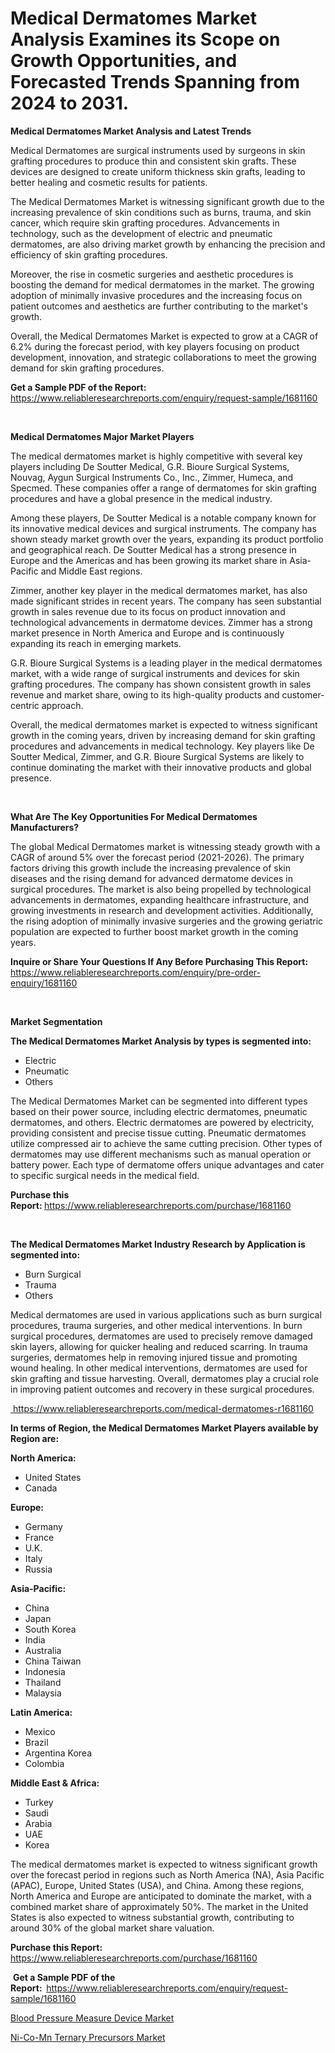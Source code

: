 <p><h1>Medical Dermatomes Market Analysis Examines its Scope on Growth Opportunities, and Forecasted Trends Spanning from 2024 to 2031.</h1></p><p><strong>Medical Dermatomes Market Analysis and Latest Trends</strong></p>
<p><p>Medical Dermatomes are surgical instruments used by surgeons in skin grafting procedures to produce thin and consistent skin grafts. These devices are designed to create uniform thickness skin grafts, leading to better healing and cosmetic results for patients.</p><p>The Medical Dermatomes Market is witnessing significant growth due to the increasing prevalence of skin conditions such as burns, trauma, and skin cancer, which require skin grafting procedures. Advancements in technology, such as the development of electric and pneumatic dermatomes, are also driving market growth by enhancing the precision and efficiency of skin grafting procedures.</p><p>Moreover, the rise in cosmetic surgeries and aesthetic procedures is boosting the demand for medical dermatomes in the market. The growing adoption of minimally invasive procedures and the increasing focus on patient outcomes and aesthetics are further contributing to the market's growth.</p><p>Overall, the Medical Dermatomes Market is expected to grow at a CAGR of 6.2% during the forecast period, with key players focusing on product development, innovation, and strategic collaborations to meet the growing demand for skin grafting procedures.</p></p>
<p><strong>Get a Sample PDF of the Report:&nbsp;</strong> <a href="https://www.reliableresearchreports.com/enquiry/request-sample/1681160">https://www.reliableresearchreports.com/enquiry/request-sample/1681160</a></p>
<p>&nbsp;</p>
<p><strong>Medical Dermatomes Major Market Players</strong></p>
<p><p>The medical dermatomes market is highly competitive with several key players including De Soutter Medical, G.R. Bioure Surgical Systems, Nouvag, Aygun Surgical Instruments Co., Inc., Zimmer, Humeca, and Specmed. These companies offer a range of dermatomes for skin grafting procedures and have a global presence in the medical industry.</p><p>Among these players, De Soutter Medical is a notable company known for its innovative medical devices and surgical instruments. The company has shown steady market growth over the years, expanding its product portfolio and geographical reach. De Soutter Medical has a strong presence in Europe and the Americas and has been growing its market share in Asia-Pacific and Middle East regions.</p><p>Zimmer, another key player in the medical dermatomes market, has also made significant strides in recent years. The company has seen substantial growth in sales revenue due to its focus on product innovation and technological advancements in dermatome devices. Zimmer has a strong market presence in North America and Europe and is continuously expanding its reach in emerging markets.</p><p>G.R. Bioure Surgical Systems is a leading player in the medical dermatomes market, with a wide range of surgical instruments and devices for skin grafting procedures. The company has shown consistent growth in sales revenue and market share, owing to its high-quality products and customer-centric approach.</p><p>Overall, the medical dermatomes market is expected to witness significant growth in the coming years, driven by increasing demand for skin grafting procedures and advancements in medical technology. Key players like De Soutter Medical, Zimmer, and G.R. Bioure Surgical Systems are likely to continue dominating the market with their innovative products and global presence.</p></p>
<p>&nbsp;</p>
<p><strong>What Are The Key Opportunities For Medical Dermatomes Manufacturers?</strong></p>
<p><p>The global Medical Dermatomes market is witnessing steady growth with a CAGR of around 5% over the forecast period (2021-2026). The primary factors driving this growth include the increasing prevalence of skin diseases and the rising demand for advanced dermatome devices in surgical procedures. The market is also being propelled by technological advancements in dermatomes, expanding healthcare infrastructure, and growing investments in research and development activities. Additionally, the rising adoption of minimally invasive surgeries and the growing geriatric population are expected to further boost market growth in the coming years.</p></p>
<p><strong>Inquire or Share Your Questions If Any Before Purchasing This Report:</strong> <a href="https://www.reliableresearchreports.com/enquiry/pre-order-enquiry/1681160">https://www.reliableresearchreports.com/enquiry/pre-order-enquiry/1681160</a></p>
<p>&nbsp;</p>
<p><strong>Market Segmentation</strong></p>
<p><strong>The Medical Dermatomes Market Analysis by types is segmented into:</strong></p>
<p><ul><li>Electric</li><li>Pneumatic</li><li>Others</li></ul></p>
<p><p>The Medical Dermatomes Market can be segmented into different types based on their power source, including electric dermatomes, pneumatic dermatomes, and others. Electric dermatomes are powered by electricity, providing consistent and precise tissue cutting. Pneumatic dermatomes utilize compressed air to achieve the same cutting precision. Other types of dermatomes may use different mechanisms such as manual operation or battery power. Each type of dermatome offers unique advantages and cater to specific surgical needs in the medical field.</p></p>
<p><strong>Purchase this Report:&nbsp;</strong><a href="https://www.reliableresearchreports.com/purchase/1681160">https://www.reliableresearchreports.com/purchase/1681160</a></p>
<p>&nbsp;</p>
<p><strong>The Medical Dermatomes Market Industry Research by Application is segmented into:</strong></p>
<p><ul><li>Burn Surgical</li><li>Trauma</li><li>Others</li></ul></p>
<p><p>Medical dermatomes are used in various applications such as burn surgical procedures, trauma surgeries, and other medical interventions. In burn surgical procedures, dermatomes are used to precisely remove damaged skin layers, allowing for quicker healing and reduced scarring. In trauma surgeries, dermatomes help in removing injured tissue and promoting wound healing. In other medical interventions, dermatomes are used for skin grafting and tissue harvesting. Overall, dermatomes play a crucial role in improving patient outcomes and recovery in these surgical procedures.</p></p>
<p><a href="https://www.reliableresearchreports.com/medical-dermatomes-r1681160">&nbsp;https://www.reliableresearchreports.com/medical-dermatomes-r1681160</a></p>
<p><strong>In terms of Region, the Medical Dermatomes Market Players available by Region are:</strong></p>
<p>
    <p> <strong> North America: </strong>
        <ul>
            <li>United States</li>
            <li>Canada</li>
        </ul>
        </p> 
    <p> <strong> Europe: </strong>
        <ul>
            <li>Germany</li>
            <li>France</li>
            <li>U.K.</li>
            <li>Italy</li>
            <li>Russia</li>
        </ul>
        </p> 
    <p> <strong> Asia-Pacific: </strong>
        <ul>
            <li>China</li>
            <li>Japan</li>
            <li>South Korea</li>
            <li>India</li>
            <li>Australia</li>
            <li>China Taiwan</li>
            <li>Indonesia</li>
            <li>Thailand</li>
            <li>Malaysia</li>
        </ul>
        </p> 
    <p> <strong> Latin America: </strong>
        <ul>
            <li>Mexico</li>
            <li>Brazil</li>
            <li>Argentina Korea</li>
            <li>Colombia</li>
        </ul>
        </p> 
    <p> <strong> Middle East & Africa: </strong>
        <ul>
            <li>Turkey</li>
            <li>Saudi</li>
            <li>Arabia</li>
            <li>UAE</li>
            <li>Korea</li>
        </ul>
    </p>
    </p>
<p><p>The medical dermatomes market is expected to witness significant growth over the forecast period in regions such as North America (NA), Asia Pacific (APAC), Europe, United States (USA), and China. Among these regions, North America and Europe are anticipated to dominate the market, with a combined market share of approximately 50%. The market in the United States is also expected to witness substantial growth, contributing to around 30% of the global market share valuation.</p></p>
<p><strong>Purchase this Report: </strong><a href="https://www.reliableresearchreports.com/purchase/1681160">https://www.reliableresearchreports.com/purchase/1681160</a></p>
<p>&nbsp;<strong>Get a Sample PDF of the Report:&nbsp;&nbsp;</strong><a href="https://www.reliableresearchreports.com/enquiry/request-sample/1681160">https://www.reliableresearchreports.com/enquiry/request-sample/1681160</a></p>
<p><strong></strong></p>
<p><p><a href="https://github.com/RichRobinson5/Market-Research-Report-List-4/blob/main/blood-pressure-measure-device-market.md">Blood Pressure Measure Device Market</a></p><p><a href="https://spotless-saver-8fd.notion.site/Ni-Co-Mn-Ternary-Precursors-Market-Share-Evolution-and-Market-Growth-Trends-2024-2031-1cb4c918f22c487d854dbcf07e40ecfb">Ni-Co-Mn Ternary Precursors Market</a></p></p>